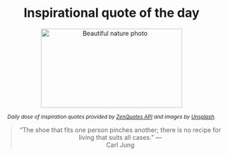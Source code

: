 
<div align="center">

# Inspirational quote of the day

<img src="./data/photo.jpeg" alt="Beautiful nature photo" width="320" height="180">

<sub><i>Daily dose of inspiration quotes provided by [ZenQuotes API](https://zenquotes.io/) and images by [Unsplash](https://unsplash.com/).</i></sub>


<blockquote>&ldquo;The shoe that fits one person pinches another; there is no recipe for living that suits all cases.&rdquo; &mdash; <footer>Carl Jung</footer></blockquote>

</div>
